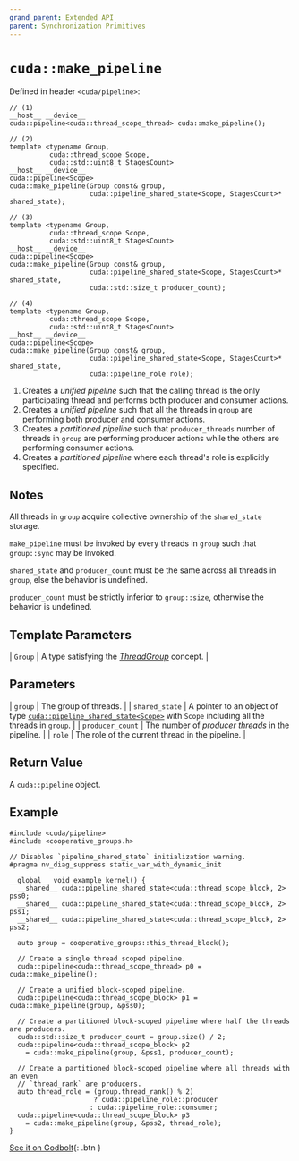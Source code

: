 ```yaml
---
grand_parent: Extended API
parent: Synchronization Primitives
---
```


# `cuda::make_pipeline`

Defined in header `<cuda/pipeline>`:

```cuda
// (1)
__host__ __device__
cuda::pipeline<cuda::thread_scope_thread> cuda::make_pipeline();

// (2)
template <typename Group,
          cuda::thread_scope Scope,
          cuda::std::uint8_t StagesCount>
__host__ __device__
cuda::pipeline<Scope>
cuda::make_pipeline(Group const& group,
                    cuda::pipeline_shared_state<Scope, StagesCount>* shared_state);

// (3)
template <typename Group,
          cuda::thread_scope Scope,
          cuda::std::uint8_t StagesCount>
__host__ __device__
cuda::pipeline<Scope>
cuda::make_pipeline(Group const& group,
                    cuda::pipeline_shared_state<Scope, StagesCount>* shared_state,
                    cuda::std::size_t producer_count);

// (4)
template <typename Group,
          cuda::thread_scope Scope,
          cuda::std::uint8_t StagesCount>
__host__ __device__
cuda::pipeline<Scope>
cuda::make_pipeline(Group const& group,
                    cuda::pipeline_shared_state<Scope, StagesCount>* shared_state,
                    cuda::pipeline_role role);
```

1. Creates a _unified pipeline_ such that the calling thread is the only
   participating thread and performs both producer and consumer actions.
2. Creates a _unified pipeline_ such that all the threads in `group` are
   performing both producer and consumer actions.
3. Creates a _partitioned pipeline_ such that `producer_threads` number of threads
   in `group` are performing producer actions while the others are performing
   consumer actions.
4. Creates a _partitioned pipeline_ where each thread's role is explicitly
   specified.

## Notes

All threads in `group` acquire collective ownership of the `shared_state`
  storage.

`make_pipeline` must be invoked by every threads in `group` such that
  `group::sync` may be invoked.

`shared_state` and `producer_count` must be the same across all threads in
  `group`, else the behavior is undefined.

`producer_count` must be strictly inferior to `group::size`, otherwise the
  behavior is undefined.

## Template Parameters

| `Group` | A type satisfying the [_ThreadGroup_] concept. |

## Parameters

| `group`          | The group of threads.                                                                                                    |
| `shared_state`   | A pointer to an object of type [`cuda::pipeline_shared_state<Scope>`] with `Scope` including all the threads in `group`. |
| `producer_count` | The number of _producer threads_ in the pipeline.                                                                        |
| `role`           | The role of the current thread in the pipeline.                                                                          |

## Return Value

A `cuda::pipeline` object.

## Example

```cuda
#include <cuda/pipeline>
#include <cooperative_groups.h>

// Disables `pipeline_shared_state` initialization warning.
#pragma nv_diag_suppress static_var_with_dynamic_init

__global__ void example_kernel() {
  __shared__ cuda::pipeline_shared_state<cuda::thread_scope_block, 2> pss0;
  __shared__ cuda::pipeline_shared_state<cuda::thread_scope_block, 2> pss1;
  __shared__ cuda::pipeline_shared_state<cuda::thread_scope_block, 2> pss2;

  auto group = cooperative_groups::this_thread_block();

  // Create a single thread scoped pipeline.
  cuda::pipeline<cuda::thread_scope_thread> p0 = cuda::make_pipeline();

  // Create a unified block-scoped pipeline.
  cuda::pipeline<cuda::thread_scope_block> p1 = cuda::make_pipeline(group, &pss0);

  // Create a partitioned block-scoped pipeline where half the threads are producers.
  cuda::std::size_t producer_count = group.size() / 2;
  cuda::pipeline<cuda::thread_scope_block> p2
    = cuda::make_pipeline(group, &pss1, producer_count);

  // Create a partitioned block-scoped pipeline where all threads with an even
  // `thread_rank` are producers.
  auto thread_role = (group.thread_rank() % 2)
                     ? cuda::pipeline_role::producer
                    : cuda::pipeline_role::consumer;
  cuda::pipeline<cuda::thread_scope_block> p3
    = cuda::make_pipeline(group, &pss2, thread_role);
}
```

[See it on Godbolt](https://godbolt.org/z/aPcGEr64j){: .btn }


[_ThreadGroup_]: ../thread_groups.md

[`cuda::pipeline_shared_state<Scope>`]: ./pipeline_shared_state.md
